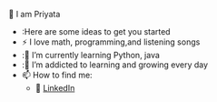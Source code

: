 
👋 I am Priyata
- :Here are some ideas to get you started
- :zap: I love math, programming,and listening songs
- :🌱  I’m currently learning Python, java
- :🌱 I’m addicted to learning and growing every day
- 📫 How to find me: 
  - :office: [LinkedIn](https://www.linkedin.com/in/priyata-das-0045951b2)
 
